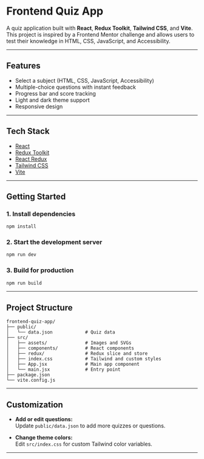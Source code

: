 # Frontend Quiz App

A quiz application built with **React**, **Redux Toolkit**, **Tailwind CSS**, and **Vite**.  
This project is inspired by a Frontend Mentor challenge and allows users to test their knowledge in HTML, CSS, JavaScript, and Accessibility.

---

## Features

- Select a subject (HTML, CSS, JavaScript, Accessibility)
- Multiple-choice questions with instant feedback
- Progress bar and score tracking
- Light and dark theme support
- Responsive design

---

## Tech Stack

- [React](https://react.dev/)
- [Redux Toolkit](https://redux-toolkit.js.org/)
- [React Redux](https://react-redux.js.org/)
- [Tailwind CSS](https://tailwindcss.com/)
- [Vite](https://vitejs.dev/)

---

## Getting Started

### 1. Install dependencies

```bash
npm install
```

### 2. Start the development server

```bash
npm run dev
```

### 3. Build for production

```bash
npm run build
```

---

## Project Structure

```
frontend-quiz-app/
├── public/
│   └── data.json            # Quiz data
├── src/
│   ├── assets/              # Images and SVGs
│   ├── components/          # React components
│   ├── redux/               # Redux slice and store
│   ├── index.css            # Tailwind and custom styles
│   ├── App.jsx              # Main app component
│   └── main.jsx             # Entry point
├── package.json
└── vite.config.js
```

---

## Customization

- **Add or edit questions:**  
  Update `public/data.json` to add more quizzes or questions.

- **Change theme colors:**  
  Edit `src/index.css` for custom Tailwind color variables.

---
